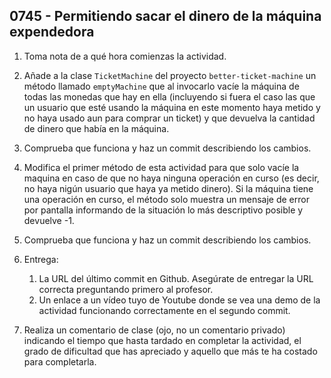 ## 0745 - Permitiendo sacar el dinero de la máquina expendedora

1. Toma nota de a qué hora comienzas la actividad.

2. Añade a la clase `TicketMachine` del proyecto `better-ticket-machine` un método llamado `emptyMachine` que al invocarlo vacíe la máquina de todas las monedas que hay en ella (incluyendo si fuera el caso las que un usuario que esté usando la máquina en este momento haya metido y no haya usado aun para comprar un ticket) y que devuelva la cantidad de dinero que había en la máquina.

2. Comprueba que funciona y haz un commit describiendo los cambios.

3. Modifica el primer método de esta actividad para que solo vacíe la maquina en caso de que no haya ninguna operación en curso (es decir, no haya nigún usuario que haya ya metido dinero). Si la máquina tiene una operación en curso, el método solo muestra un mensaje de error por pantalla informando de la situación lo más descriptivo posible y devuelve -1.

4. Comprueba que funciona y haz un commit describiendo los cambios.

5. Entrega:

    1. La URL del último commit en Github. Asegúrate de entregar la URL correcta preguntando primero al profesor.
    2. Un enlace a un vídeo tuyo de Youtube donde se vea una demo de la actividad funcionando correctamente en el segundo commit.
    
6. Realiza un comentario de clase (ojo, no un comentario privado) indicando el tiempo que hasta tardado en completar la actividad, el grado de dificultad que has apreciado y aquello que más te ha costado para completarla.

